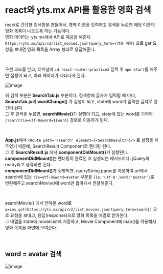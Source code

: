 # react와 yts.mx API를 활용한 영화 검색
react로 간단한 검색창을 만들어서, 영화 이름을 입력하고 검색을 누르면 해당 이름의 영화 목록이 나오도록 하는 기능이다.\
영화 데이터는 yts.mx에서 API로 제공을 해준다.\
`https://yts.mx/api/v2/list_movies.json?query_term={영화 이름}` 으로 get 요청을 보내면 영화 목록을 Array 형태로 응답해준다.

<br>

우선 코드를 받고, 터미널에 `cd react-router-practice2` 입력 후 `npm start`를 해주면 실행이 되고, 아래 페이지가 나타나게 된다.

![image](https://github.com/98Woonho/react-practice/assets/145889732/6dcc3364-4b52-482f-bb89-ddbf288f6ca2)

위 검색 부분은 <b>SearchTab.js</b> 부분이다. 검색창에 글자가 입력될 때 마다, <b>SearchTab.js</b>의 <b>wordChange()</b> 가 실행이 되고, state에 word가 입력한 글자로 갱신이 된다.\
그 후 검색을 누르면, <b>searchMovie()</b>가 실행이 되고, state에 있는 word를 가져와 `/search?ie=utf-8&word=${word}` 경로로 이동하게 된다.

<br>

<b>App.js</b>에서 `<Route path='/search' element={<SearchResult/>}/>` 로 설정을 해두었기 때문에, SearchResult Component로 렌더링 된다.\
그 후 <b>SearchResult.js</b> 에서 <b>componentDidMount()</b>가 실행된다. <b>componentDidMount()</b>는 렌더링이 완료된 후 실행되는 메서드이다. jQuery의 ready라고 생각하면 된다.\
<b>componentDidMount()</b>가 실행되면, queryString.parse를 이용하여 url에서 search에 있는 `?ie=utf-8&word=avatar` 부분을 `{ie:'utf-8',word:'avatar'}`로 변환해주고 searchMovie()에 word만 뽑아내서 전달해준다.

<br>

searchMovie() 에서 받아온 word로 `axios.get(https://yts.mx/api/v2/list_movies.json?query_term={word})` 으로 요청을 보내고, 응답(response)으로 영화 목록을 배열로 받아온다.\
그 배열을 state에 movieList에 저장하고, Movie Component에 map()을 이용해서 영화 목록을 화면에 보여준다.

<br>

## word = avatar 검색
![image](https://github.com/98Woonho/react-practice/assets/145889732/fb805421-a2b1-4c30-a7df-bce6d03f7f85)

